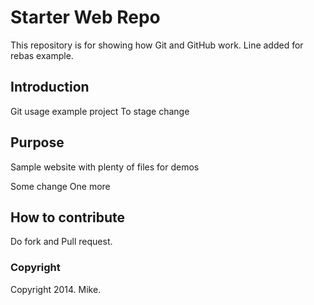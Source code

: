 # Starter Web Repo

This repository is for showing how Git and GitHub work. Line added for rebas example.

## Introduction

Git usage example project
To stage change

## Purpose

Sample website with plenty of files for demos

Some change
One more

## How to contribute
Do fork and Pull request.

### Copyright
Copyright 2014. Mike.